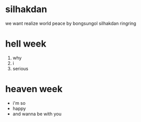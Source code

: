 # silhakdan

we want realize world peace by bongsungol silhakdan
ringring

# hell week

1. why
1. i
1. serious

# heaven week

-   i'm so
-   happy
-   and wanna be with you

